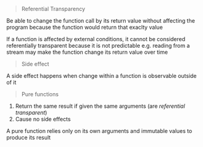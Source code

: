 > Referential Transparency

Be able to change the function call by its return value without affecting the program because the function would return that exaclty value

If a function is affected by external conditions, it cannot be considered referentially transparent because it is not predictable e.g. reading from a stream may make the function change its return value over time

> Side effect

A side effect happens when change within a function is observable outside of it

> Pure functions

1. Return the same result if given the same arguments (are *referential transparent*)
2. Cause no side effects

A pure function relies only on its own arguments and immutable values to produce its result